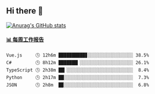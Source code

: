 ## Hi there 👋

[![Anurag's GitHub stats](https://github-readme-stats-orilights.vercel.app/api?username=orilights)](https://github.com/anuraghazra/github-readme-stats)

<!--
**OriLight152/OriLight152** is a ✨ _special_ ✨ repository because its `README.md` (this file) appears on your GitHub profile.

Here are some ideas to get you started:

- 🔭 I’m currently working on ...
- 🌱 I’m currently learning ...
- 👯 I’m looking to collaborate on ...
- 🤔 I’m looking for help with ...
- 💬 Ask me about ...
- 📫 How to reach me: ...
- 😄 Pronouns: ...
- ⚡ Fun fact: ...
-->

<!-- waka-box start -->
#### <a href="https://gist.github.com/92c8d5b388768c10efcba86e82b7c4fb" target="_blank">📊 每周工作报告</a>
```text
Vue.js     🕓 12h6m ██████████▊░░░░░░░░░░░░░░░░░ 38.5%
C#         🕓 8h12m ███████▎░░░░░░░░░░░░░░░░░░░░ 26.1%
TypeScript 🕓 2h38m ██▎░░░░░░░░░░░░░░░░░░░░░░░░░  8.4%
Python     🕓 2h17m ██░░░░░░░░░░░░░░░░░░░░░░░░░░  7.3%
JSON       🕓 2h8m  █▉░░░░░░░░░░░░░░░░░░░░░░░░░░  6.8%
```
<!-- Powered by https://github.com/journey-ad/waka-box-go . -->
<!-- waka-box end -->
